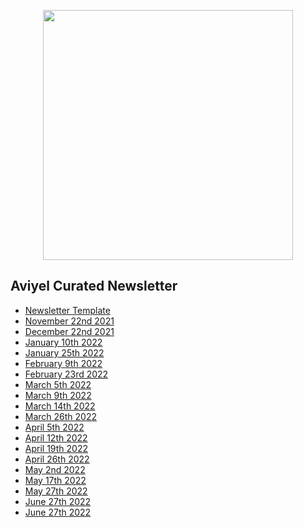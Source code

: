 <p align="center">
<img src="https://user-images.githubusercontent.com/37651620/147323341-93c93569-4403-426f-a1a2-0da8f0c9fa55.gif" width=400>
</p>

## Aviyel Curated Newsletter

- [Newsletter Template](https://aviyelverse.github.io/newsletter/newsletter-template)
- [November 22nd 2021](https://aviyelverse.github.io/newsletter/november-22nd-2021)
- [December 22nd 2021](https://aviyelverse.github.io/newsletter/december-22nd-2021)
- [January 10th 2022](https://aviyelverse.github.io/newsletter/january-6th-newsletter/)
- [January 25th 2022](https://aviyelverse.github.io/newsletter/january-25th-newsletter/)
- [February 9th 2022](https://aviyelverse.github.io/newsletter/february-9th-newsletter/)
- [February 23rd 2022](https://aviyelverse.github.io/newsletter/february-23rd-newsletter/)
- [March 5th 2022](https://aviyelverse.github.io/newsletter/march-5th-newsletter/)
- [March 9th 2022](https://aviyelverse.github.io/newsletter/march-9th-newsletter/)
- [March 14th 2022](https://aviyelverse.github.io/newsletter/march-14th-newsletter/)
- [March 26th 2022](https://aviyelverse.github.io/newsletter/march-26th-newsletter/)
- [April 5th 2022](https://aviyelverse.github.io/newsletter/april-5th-newsletter/)
- [April 12th 2022](https://aviyelverse.github.io/newsletter/april-12th-newsletter/)
- [April 19th 2022](https://aviyelverse.github.io/newsletter/april-19th-newsletter/)
- [April 26th 2022](https://aviyelverse.github.io/newsletter/april-26th-newsletter/)
- [May 2nd 2022](https://aviyelverse.github.io/newsletter/may-2nd-newsletter/)
- [May 17th 2022](https://aviyelverse.github.io/newsletter/may-17th-newsletter/)
- [May 27th 2022](https://aviyelverse.github.io/newsletter/may-27th-newsletter/)
- [June 27th 2022](https://aviyelverse.github.io/newsletter/june-11th-newsletter/)
- [June 27th 2022](https://aviyelverse.github.io/newsletter/june-18th-newsletter/)
